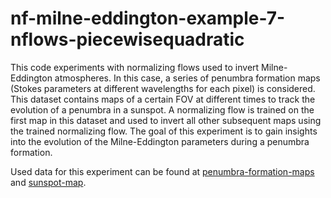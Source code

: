 # nf-milne-eddington-example-7-nflows-piecewisequadratic
This code experiments with normalizing flows used to invert Milne-Eddington atmospheres. In this case, a series of penumbra formation maps (Stokes parameters at different wavelengths for each pixel) is considered. This dataset contains maps of a certain FOV at different times to track the evolution of a penumbra in a sunspot. A normalizing flow is trained on the first map in this dataset and used to invert all other subsequent maps using the trained normalizing flow. The goal of this experiment is to gain insights into the evolution of the Milne-Eddington parameters during a penumbra formation.

Used data for this experiment can be found at [penumbra-formation-maps](https://drive.google.com/drive/folders/1-W3vCJC4gEsQWW0pzwF8PbQ3erE0eGPI?usp=drive_link/) and [sunspot-map](https://drive.google.com/drive/folders/1AM6oA1mLYQ_DtIlSv52aYXDNDTygRQyq?usp=drive_link).
